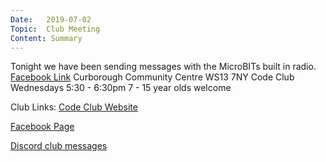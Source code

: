 ```yaml
---
Date:   2019-07-02
Topic:  Club Meeting
Content: Summary
---
```

Tonight we have been sending messages with the MicroBITs built in radio.
[Facebook Link](https://www.facebook.com/1481985248595237/posts/2127372384056517/)
Curborough Community Centre
WS13 7NY
Code Club
Wednesdays 5:30 - 6:30pm
7 - 15 year olds welcome

Club Links:
[Code Club Website](https://lichfield-code-club.github.io/)

[Facebook Page](https://www.facebook.com/LichfieldCoders)

[Discord club messages](https://discord.gg/szz6xGK)

